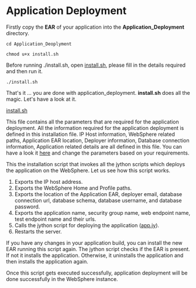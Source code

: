 # Application Deployment

Firstly copy the **EAR** of your application into the **Application_Deployment** directory.

`cd Application_Deoplyment`

`chmod u+x install.sh`

Before running ./install.sh, open [install.sh](https://github.com/ibm-cloud-architecture/refarch-jee-customerorder/blob/was90-dev/Automation/Application_Deployment/install.sh), please fill in the details required and then run it.

`./install.sh`

That's it ... you are done with application_deployment. **install.sh** does all the magic. Let's have a look at it.

[install.sh](https://github.com/ibm-cloud-architecture/refarch-jee-customerorder/blob/was90-dev/Automation/Application_Deployment/install.sh)

This file contains all the parameters that are required for the application deployment. All the information required for the application deployment is defined in this installation file. IP Host information, WebSphere related paths, Application EAR location, Deployer information, Database connection information, Application related details are all defined in this file. You can have a look it [here](https://github.com/ibm-cloud-architecture/refarch-jee-customerorder/blob/was90-dev/Automation/Application_Deployment/install.sh) and change the parameters based on your requirements.

This the installation script that invokes all the jython scripts which deploys the application on the WebSphere. Let us see how this script works.

1.	Exports the IP host address.
2.	Exports the WebSphere Home and Profile paths. 
3.	Exports the location of the Application EAR, deployer email, database connection url, database schema, database username, and database password.
4.	Exports the application name, security group name, web endpoint name, test endpoint name and their urls.
5.	Calls the jython script for deploying the application ([app.jy](https://github.com/ibm-cloud-architecture/refarch-jee-customerorder/blob/was90-dev/Automation/Application_Deployment/app.jy)).
6.	Restarts the server.

If you have any changes in your application build, you can install the new EAR running this script again.
The jython script checks if the EAR is present. If not it installs the application. Otherwise, it uninstalls the application and then installs the application again.

Once this script gets executed successfully, application deployment will be done successfully in the WebSphere instance.
